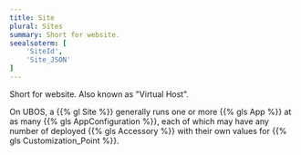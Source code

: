 ```yaml
---
title: Site
plural: Sites
summary: Short for website.
seealsoterm: [
    'SiteId',
    'Site_JSON'
]
---
```


Short for website. Also known as "Virtual Host".

On UBOS, a {{% gl Site %}} generally runs one or more
{{% gls App %}} at as many {{% gls AppConfiguration %}}, each of which
may have any number of deployed {{% gls Accessory %}} with their own
values for {{% gls Customization_Point %}}.
